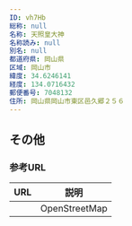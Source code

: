 ```yaml
---
ID: vh7Hb
総称: null
名称: 天照皇大神
名称読み: null
別名: null
都道府県: 岡山県
区域: 岡山市
緯度: 34.6246141
経度: 134.0716432
郵便番号: 7048132
住所: 岡山県岡山市東区邑久郷２５６
---
```


## その他

### 参考URL

| URL | 説明          |
| --- | ------------- |
|     | OpenStreetMap |
